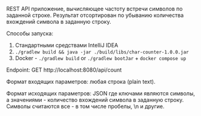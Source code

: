 REST API приложение, вычисляющее частоту встречи символов 
по заданной строке. Результат отсортирован по
убыванию количества вхождений символа в заданную строку.

Способы запуска:
1. Стандартными средствами IntelliJ IDEA
2. `./gradlew build && java -jar ./build/libs/char-counter-1.0.0.jar`
3. Docker - `./gradlew build` or `./gradlew bootJar` + `docker compose up`


Endpoint: GET http://localhost:8080/api/count

Формат входящих параметров: любая строка (plain text).

Формат исходящих параметров: JSON где ключами являются символы,
а значениями - количество вхождений символа в заданную строку.
Символы считаются все - в том числе пробелы, \n и другие.